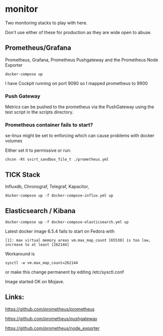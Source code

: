 # monitor
Two monitoring stacks to play with here.

Don't use either of these for production as they are wide open to abuse. 

## Prometheus/Grafana

Prometheus, Grafana, Prometheus Pushgateway and the Prometheus Node Exporter

`docker-compose up`

I have Cockpit running on port 9090 so I mapped prometheus to 9900


### Push Gateway

Metrics can be pushed to the prometheus via the PushGateway using the test script in the scripts directory.


### Prometheus container fails to start?

se-linux might be set to enforcing which can cause problems with docker volumes

Either set it to permissive or run:

`chcon -Rt svirt_sandbox_file_t ./prometheus.yml`

## TICK Stack

Influxdb, Chronograf, Telegraf, Kapacitor, 

`docker-compose up -f docker-compose-influx.yml up`

## Elasticsearch / Kibana

`docker-compose up -f docker-compose-elasticsearch.yml up`

Latest docker image 6.5.4 fails to start on Fedora with 

`[1]: max virtual memory areas vm.max_map_count [65530] is too low, increase to at least [262144]`

Workaround is

`sysctl -w vm.max_map_count=262144`

or make this change permanent by editing /etc/sysctl.conf

Image started OK on Mojave.


## Links:

https://github.com/prometheus/prometheus

https://github.com/prometheus/pushgateway

https://github.com/prometheus/node_exporter

